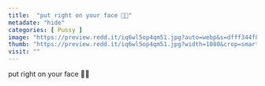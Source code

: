 ```yaml
---
title:  "put right on your face 🎀🐱"
metadate: "hide"
categories: [ Pussy ]
image: "https://preview.redd.it/iq6wl5op4qm51.jpg?auto=webp&s=dfff344f8e953b19e8a3e79a6f937b0b62edab57"
thumb: "https://preview.redd.it/iq6wl5op4qm51.jpg?width=1080&crop=smart&auto=webp&s=9003ee0379154b2842be373b2ee6aadab5976400"
visit: ""
---
```

put right on your face 🎀🐱
